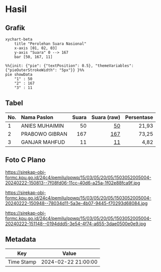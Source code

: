 # Hasil

## Grafik

```mermaid
xychart-beta
    title "Perolehan Suara Nasional"
    x-axis [01, 02, 03]
    y-axis "Suara" 0 --> 167
    bar [50, 167, 11]
```

```mermaid
%%{init: {"pie": {"textPosition": 0.5}, "themeVariables": {"pieOuterStrokeWidth": "5px"}} }%%
pie showData
    "1" : 50
    "2" : 167
    "3" : 11
```

## Tabel

| No. | Nama Paslon    | Suara | Suara (raw) | Persentase |
|:--- |:-------------- | -----:| -----------:| ----------:|
| 1   | ANIES MUHAIMIN | 50    | [50][p-1]   | 21,93      |
| 2   | PRABOWO GIBRAN | 167   | [167][p-2]  | 73,25      |
| 3   | GANJAR MAHFUD  | 11    | [11][p-3]   | 4,82       |


[p-1]: https://github.com/gigit-pemilu/pemilu-2024/blob/main/pilpres/hitung-suara/sub/15-jambi/sub/03-sarolangun/sub/05-pelawan/sub/2005-lubuk-sepuh/sub/004-tps/sub/paslon-1.txt
[p-2]: https://github.com/gigit-pemilu/pemilu-2024/blob/main/pilpres/hitung-suara/sub/15-jambi/sub/03-sarolangun/sub/05-pelawan/sub/2005-lubuk-sepuh/sub/004-tps/sub/paslon-2.txt
[p-3]: https://github.com/gigit-pemilu/pemilu-2024/blob/main/pilpres/hitung-suara/sub/15-jambi/sub/03-sarolangun/sub/05-pelawan/sub/2005-lubuk-sepuh/sub/004-tps/sub/paslon-3.txt

## Foto C Plano

https://sirekap-obj-formc.kpu.go.id/24c4/pemilu/ppwp/15/03/05/20/05/1503052005004-20240222-150813--7f08fd06-11cc-40d6-a25a-1f02e88fca9f.jpg

https://sirekap-obj-formc.kpu.go.id/24c4/pemilu/ppwp/15/03/05/20/05/1503052005004-20240222-150948--78034d11-5a3e-4b07-9445-f70293d68084.jpg

https://sirekap-obj-formc.kpu.go.id/24c4/pemilu/ppwp/15/03/05/20/05/1503052005004-20240222-151148--0194ddd5-3e54-4f74-a655-3dae0500e0e9.jpg


## Metadata

| Key        | Value               |
| ---------- | ------------------- |
| Time Stamp | 2024-02-22 21:00:00 |




